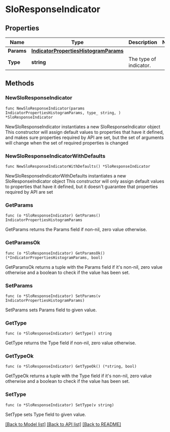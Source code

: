# SloResponseIndicator

## Properties

Name | Type | Description | Notes
------------ | ------------- | ------------- | -------------
**Params** | [**IndicatorPropertiesHistogramParams**](IndicatorPropertiesHistogramParams.md) |  | 
**Type** | **string** | The type of indicator. | 

## Methods

### NewSloResponseIndicator

`func NewSloResponseIndicator(params IndicatorPropertiesHistogramParams, type_ string, ) *SloResponseIndicator`

NewSloResponseIndicator instantiates a new SloResponseIndicator object
This constructor will assign default values to properties that have it defined,
and makes sure properties required by API are set, but the set of arguments
will change when the set of required properties is changed

### NewSloResponseIndicatorWithDefaults

`func NewSloResponseIndicatorWithDefaults() *SloResponseIndicator`

NewSloResponseIndicatorWithDefaults instantiates a new SloResponseIndicator object
This constructor will only assign default values to properties that have it defined,
but it doesn't guarantee that properties required by API are set

### GetParams

`func (o *SloResponseIndicator) GetParams() IndicatorPropertiesHistogramParams`

GetParams returns the Params field if non-nil, zero value otherwise.

### GetParamsOk

`func (o *SloResponseIndicator) GetParamsOk() (*IndicatorPropertiesHistogramParams, bool)`

GetParamsOk returns a tuple with the Params field if it's non-nil, zero value otherwise
and a boolean to check if the value has been set.

### SetParams

`func (o *SloResponseIndicator) SetParams(v IndicatorPropertiesHistogramParams)`

SetParams sets Params field to given value.


### GetType

`func (o *SloResponseIndicator) GetType() string`

GetType returns the Type field if non-nil, zero value otherwise.

### GetTypeOk

`func (o *SloResponseIndicator) GetTypeOk() (*string, bool)`

GetTypeOk returns a tuple with the Type field if it's non-nil, zero value otherwise
and a boolean to check if the value has been set.

### SetType

`func (o *SloResponseIndicator) SetType(v string)`

SetType sets Type field to given value.



[[Back to Model list]](../README.md#documentation-for-models) [[Back to API list]](../README.md#documentation-for-api-endpoints) [[Back to README]](../README.md)


